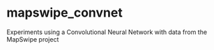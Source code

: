 # mapswipe_convnet

Experiments using a Convolutional Neural Network with data from the MapSwipe project


